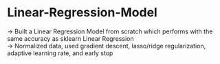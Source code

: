 # Linear-Regression-Model
-> Built a Linear Regression Model from scratch which performs with the same accuracy as sklearn Linear Regression <br>
-> Normalized data, used gradient descent, lasso/ridge regularization, adaptive learning rate, and early stop
